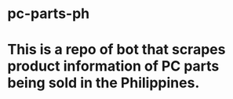 # pc-parts-ph

# This is a repo of bot that scrapes product information of PC parts being sold in the Philippines.
